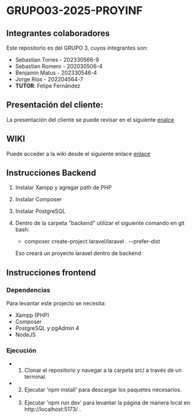 # GRUPO03-2025-PROYINF

## Integrantes colaboradores

Este repositorio es del GRUPO 3, cuyos integrantes son:

- Sebastian Torres - 202330566-9
- Sebastian Romero - 202030506-4
- Benjamin Matus - 202330546-4
- Jorge Ríos - 202204564-7
- **TUTOR**: Felipe Fernández

## Presentación del cliente:

La presentación del cliente se puede revisar en el siguiente [enalce](https://aula.usm.cl/pluginfile.php/6994529/mod_resource/content/1/video1943571039.mp4)

## WIKI

Puede acceder a la wiki desde el siguiente enlace [enlace](https://github.com/sebadaba/GRUPO03-2025-PROYINF/wiki)

## Instrucciones Backend

1. Instalar Xampp y agregar path de PHP
2. Instalar Composer
3. Instalar PostgreSQL
4. Dentro de la carpeta "backend" utilizar el siguiente comando en git bash:

   - composer create-project laravel/laravel . --prefer-dist

   Eso creará un proyecto laravel dentro de backend

## Instrucciones frontend

### Dependencias

Para levantar este projecto se necesita:

- Xampp (PHP)
- Composer
- PostgreSQL y pgAdmin 4
- NodeJS

### Ejecución

- 1. Clonar el repositorio y navegar a la carpeta src/ a través de un terminal.
- 2. Ejecutar 'npm install' para descargar los paquetes necesarios.
- 3. Ejecutar 'npm run dev' para levantar la página de manera local en http://localhost:5173/ .

